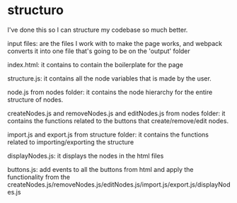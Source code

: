 # structuro
I've done this so I can structure my codebase so much better.

input files: are the files I work with to make the page works, and webpack converts it into one file that's going to be on the 'output' folder

index.html:
it contains to contain the boilerplate for the page

structure.js:
it contains all the node variables that is made by the user.

node.js from nodes folder:
it contains the node hierarchy for the entire structure of nodes.


createNodes.js and removeNodes.js and editNodes.js from nodes folder:
it contains the functions related to the buttons that create/remove/edit nodes.

import.js and export.js from structure folder:
it contains the functions related to importing/exporting the structure  


displayNodes.js:
it displays the nodes in the html files

buttons.js:
add events to all the buttons from html and apply the functionality from the createNodes.js/removeNodes.js/editNodes.js/import.js/export.js/displayNodes.js

